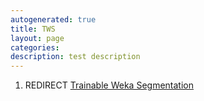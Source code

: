 ```yaml
---
autogenerated: true
title: TWS
layout: page
categories: 
description: test description
---
```


1.  REDIRECT [Trainable Weka Segmentation](Trainable_Weka_Segmentation)
